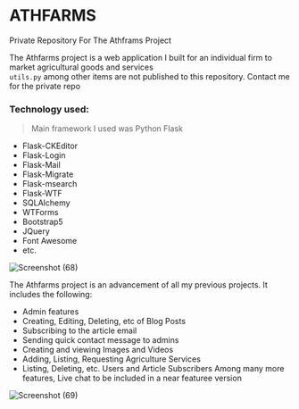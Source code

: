 # ATHFARMS
Private Repository For The Athframs Project

The Athfarms project is a web application I built for an individual firm to market agricultural goods and services  
`utils.py` among other items are not published to this repository. Contact me for the private repo  

### Technology used:
> Main framework I used was Python Flask

- Flask-CKEditor
- Flask-Login
- Flask-Mail
- Flask-Migrate
- Flask-msearch
- Flask-WTF
- SQLAlchemy
- WTForms
- Bootstrap5
- JQuery
- Font Awesome
- etc.


![Screenshot (68)](https://user-images.githubusercontent.com/84608830/199469393-565bc893-1928-430d-8562-8e4e722ae419.png)

The Athfarms project is an advancement of all my previous projects. It includes the following:
- Admin features
- Creating, Editing, Deleting, etc of Blog Posts
- Subscribing to the article email
- Sending quick contact message to admins
- Creating and viewing Images and Videos
- Adding, Listing, Requesting Agriculture Services
- Listing, Deleting, etc. Users and Article Subscribers
Among many more features, Live chat to be included in a near featuree version

![Screenshot (69)](https://user-images.githubusercontent.com/84608830/199473223-8a8e09e1-208f-4bed-9273-931e288930c3.png)
